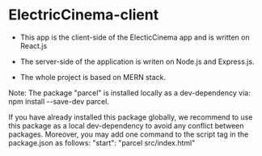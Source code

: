 # ElectricCinema-client

 - This app is the client-side of the ElecticCinema app and is written on React.js

 - The server-side of the application is writen on Node.js and Express.js.

 - The whole project is based on MERN stack.

Note: The package "parcel" is installed locally as a dev-dependency via: npm install --save-dev parcel.

If you have already installed this package globally, we recommend to use this package as a local dev-dependency to avoid any conflict between packages.
Moreover, you may add one command to the script tag in the package.json as follows:
"start": "parcel src/index.html"